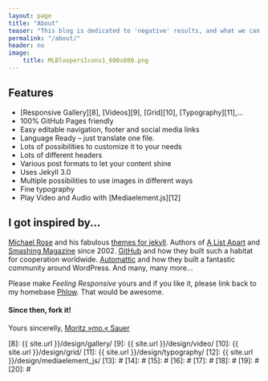 ```yaml
---
layout: page
title: "About"
teaser: "This blog is dedicated to 'negative' results, and what we can learn from them."
permalink: "/about/"
header: no
image:
    title: MLBloopersIconv1_600x800.png
---
```


## Features

* [Responsive Gallery][8], [Videos][9], [Grid][10], [Typography][11],...
* 100% GitHub Pages friendly
* Easy editable navigation, footer and social media links
* Language Ready – just translate one file.
* Lots of possibilities to customize it to your needs
* Lots of different headers
* Various post formats to let your content shine
* Uses Jekyll 3.0
* Multiple possibilities to use images in different ways
* Fine typography
* Play Video and Audio with [Mediaelement.js][12]



## I got inspired by...

[Michael Rose][1] and his fabulous [themes for jekyll][2]. Authors of [A List Apart][4] and [Smashing Magazine][5] since 2002. [GitHub][6] and how they built such a habitat for cooperation worldwide. [Automattic][3] and how they built a fantastic community around WordPress. And many, many more...

Please make *Feeling Responsive* yours and if you like it, please link back to my homebase <a href="http://phlow.de/">Phlow</a>. That would be awesome.

#### Since then, fork it!

Yours sincerelly, [Moritz »mo.« Sauer][7]


 [1]: http://mademistakes.com/about/
 [2]: http://mademistakes.com/work/jekyll-themes/
 [3]: http://automattic.com/
 [4]: http://alistapart.com/
 [5]: http://www.smashingmagazine.com/
 [6]: https://github.com/
 [7]: http://sauer.io
 [8]: {{ site.url }}/design/gallery/
 [9]: {{ site.url }}/design/video/
 [10]: {{ site.url }}/design/grid/
 [11]: {{ site.url }}/design/typography/
 [12]: {{ site.url }}/design/mediaelement_js/
 [13]: #
 [14]: #
 [15]: #
 [16]: #
 [17]: #
 [18]: #
 [19]: #
 [20]: #